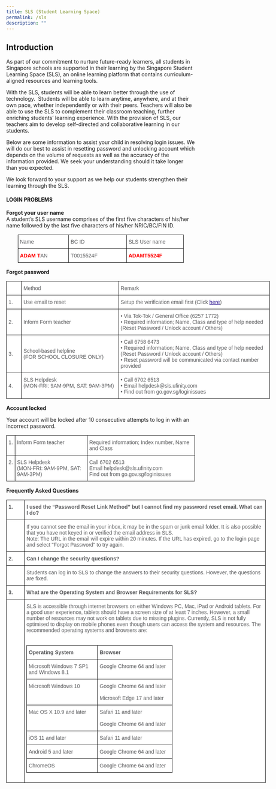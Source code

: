 ```yaml
---
title: SLS (Student Learning Space)
permalink: /sls
description: ""
---
```

## Introduction

As part of our commitment to nurture future-ready learners, all students in Singapore schools are supported in their learning by the Singapore Student Learning Space (SLS), an online learning platform that contains curriculum-aligned resources and learning tools.  


With the SLS, students will be able to learn better through the use of technology.  Students will be able to learn anytime, anywhere, and at their own pace, whether independently or with their peers. Teachers will also be able to use the SLS to complement their classroom teaching, further enriching students’ learning experience. With the provision of SLS, our teachers aim to develop self-directed and collaborative learning in our students. 

Below are some information to assist your child in resolving login issues. We will do our best to assist in resetting password and unlocking account which depends on the volume of requests as well as the accuracy of the information provided. We seek your understanding should it take longer than you expected.   


We look forward to your support as we help our students strengthen their learning through the SLS.


#### LOGIN PROBLEMS

**Forgot your user name**   
A student’s SLS username comprises of the first five characters of his/her name followed by the last five characters of his/her NRIC/BC/FIN ID.

<center>
<style type="text/css">
.tg  {border-collapse:collapse;border-spacing:0;}
.tg td{border-color:black;border-style:solid;border-width:1px;font-family:Arial, sans-serif;font-size:14px;
  overflow:hidden;padding:10px 5px;word-break:normal;}
.tg th{border-color:black;border-style:solid;border-width:1px;font-family:Arial, sans-serif;font-size:14px;
  font-weight:normal;overflow:hidden;padding:10px 5px;word-break:normal;}
.tg .tg-mzni{background-color:#FFF;color:#58595B;text-align:left;vertical-align:top}
.tg .tg-kwiv{background-color:#FFF;color:#F00;font-weight:bold;text-align:left;vertical-align:top}
</style>
<table class="tg" style="undefined;table-layout: fixed; width: 443px">
<colgroup>
<col style="width: 136px">
<col style="width: 155px">
<col style="width: 152px">
</colgroup>
<tbody>
  <tr>
    <td class="tg-mzni"><span style="font-weight:normal;color:#58595B">Name</span></td>
    <td class="tg-mzni"><span style="font-weight:normal;color:#58595B">BC ID</span></td>
    <td class="tg-mzni"><span style="font-weight:normal;color:#58595B">SLS User name</span></td>
  </tr>
  <tr>
    <td class="tg-kwiv">ADAM T<span style="font-weight:normal;color:#58595B">AN</span></td>
    <td class="tg-mzni"><span style="font-weight:normal;color:#58595B">T001</span>5524F</td>
    <td class="tg-kwiv">ADAMT5524F</td>
  </tr>
</tbody>
</table>
</center>

**Forgot password**

<style type="text/css">
.tg  {border-collapse:collapse;border-spacing:0;}
.tg td{border-color:black;border-style:solid;border-width:1px;font-family:Arial, sans-serif;font-size:14px;
  overflow:hidden;padding:10px 5px;word-break:normal;}
.tg th{border-color:black;border-style:solid;border-width:1px;font-family:Arial, sans-serif;font-size:14px;
  font-weight:normal;overflow:hidden;padding:10px 5px;word-break:normal;}
.tg .tg-mzni{background-color:#FFF;color:#58595B;text-align:left;vertical-align:top}
.tg .tg-vqji{background-color:#FFF;color:#58595B;text-align:left;vertical-align:middle}
</style>
<table class="tg" style="undefined;table-layout: fixed; width: 704px">
<colgroup>
<col style="width: 40px">
<col style="width: 260px">
<col style="width: 404px">
</colgroup>
<tbody>
  <tr>
    <td class="tg-mzni"><span style="font-weight:normal;color:#58595B"> </span></td>
    <td class="tg-mzni"><span style="font-weight:normal;color:#58595B">Method</span></td>
    <td class="tg-mzni"><span style="font-weight:normal;color:#58595B">Remark</span></td>
  </tr>
  <tr>
    <td class="tg-vqji"><span style="font-weight:normal;color:#58595B">  1.</span></td>
		<td class="tg-vqji"><span style="font-weight:normal;color:#58595B"> Use email to reset</span></td>
    <td class="tg-vqji"><span style="font-weight:normal;color:#58595B">Setup the verification email first (Click</span> <a href="/files/SLS%20Email%20Verificationdocx.pdf" target="_blank" rel="noopener noreferrer"><span style="font-weight:500;text-decoration:underline;color:#21088A">here</span></a><span style="font-weight:normal;color:#58595B">)</span><br></td>
  </tr>
  <tr>
    <td class="tg-vqji"><span style="font-weight:normal;color:#58595B">  2.</span></td>
    <td class="tg-vqji"><span style="font-weight:normal;color:#58595B"> Inform Form teacher</span></td>
    <td class="tg-mzni"><span style="font-style:normal">• </span><span style="background-color:initial">Via Tok-Tok / General Office (6257 1772)</span><br><span style="font-style:normal">• </span><span style="background-color:initial">Required information; Name, Class and type of help needed (Reset Password / Unlock account / Others)</span></td>
  </tr>
  <tr>
    <td class="tg-vqji"><span style="font-weight:normal;color:#58595B">  3.</span></td>
    <td class="tg-vqji"><span style="font-weight:normal;color:#58595B"> School-based helpline</span><br> (FOR SCHOOL CLOSURE ONLY)</td>
    <td class="tg-mzni"><span style="font-style:normal">• </span>Call 6758 6473<br><span style="font-style:normal">• </span><span style="background-color:initial">Required information; Name, Class and type of help needed (Reset Password / Unlock account / Others)</span><br><span style="font-style:normal">• </span>Reset password will be communicated via contact number provided</td>
  </tr>
  <tr>
    <td class="tg-vqji"><span style="font-weight:normal;color:#58595B">  4.</span></td>
    <td class="tg-mzni"><span style="font-weight:normal;color:#58595B"> SLS Helpdesk</span><br><span style="font-weight:normal;color:#58595B"> (MON-FRI: 9AM-9PM, </span><span style="background-color:initial">SAT: 9AM-3PM)</span></td>
    <td class="tg-mzni"><span style="font-style:normal">• </span>Call 6702 6513<br><span style="font-style:normal">• </span>Email helpdesk@sls.ufinity.com<br><span style="font-style:normal">• </span>Find out from go.gov.sg/loginissues</td>
  </tr>
</tbody>
</table>

**Account locked**

Your account will be locked after 10 consecutive attempts to log in with an incorrect password.

<style type="text/css">
.tg  {border-collapse:collapse;border-spacing:0;}
.tg td{border-color:black;border-style:solid;border-width:1px;font-family:Arial, sans-serif;font-size:14px;
  overflow:hidden;padding:10px 5px;word-break:normal;}
.tg th{border-color:black;border-style:solid;border-width:1px;font-family:Arial, sans-serif;font-size:14px;
  font-weight:normal;overflow:hidden;padding:10px 5px;word-break:normal;}
.tg .tg-mzni{background-color:#FFF;color:#58595B;text-align:left;vertical-align:top}
</style>
<table class="tg">
<tbody>
  <tr>
    <td class="tg-mzni"><span style="font-weight:normal;color:#58595B">1.</span></td>
    <td class="tg-mzni"><span style="font-weight:normal;color:#58595B">Inform Form teacher</span></td>
    <td class="tg-mzni">Required information; Index number, Name and Class</td>
  </tr>
  <tr>
    <td class="tg-mzni"><span style="font-weight:normal;color:#58595B">2.</span></td>
    <td class="tg-mzni"><span style="font-weight:normal;color:#58595B">SLS Helpdesk</span><br><span style="font-weight:normal;color:#58595B">(MON-FRI: 9AM-9PM, SAT: 9AM-3PM)</span></td>
    <td class="tg-mzni">Call 6702 6513<br>Email helpdesk@sls.ufinity.com<br>Find out from go.gov.sg/loginissues</td>
  </tr>
</tbody>
</table>

**Frequently Asked Questions**

<center>
<style type="text/css">
.tg  {border-collapse:collapse;border-spacing:0;}
.tg td{border-color:black;border-style:solid;border-width:1px;font-family:Arial, sans-serif;font-size:14px;
  overflow:hidden;padding:10px 5px;word-break:normal;}
.tg th{border-color:black;border-style:solid;border-width:1px;font-family:Arial, sans-serif;font-size:14px;
  font-weight:normal;overflow:hidden;padding:10px 5px;word-break:normal;}
.tg .tg-mzni{background-color:#FFF;color:#58595B;text-align:left;vertical-align:top}
.tg .tg-2r4h{background-color:#FFF;color:#58595B;font-weight:bold;text-align:left;vertical-align:top}
</style>
<table class="tg" style="undefined;table-layout: fixed; width: 693px">
<colgroup>
<col style="width: 48px">
<col style="width: 645px">
</colgroup>
<tbody>
  <tr>
    <td class="tg-2r4h">1.</td>
    <td class="tg-2r4h">I used the “Password Reset Link Method” but I cannot find my password reset email. What can I do?</td>
  </tr>
  <tr>
    <td class="tg-mzni"><span style="font-weight:normal;color:#58595B"> </span></td>
    <td class="tg-mzni"><span style="font-weight:normal;color:#58595B">If you cannot see the email in your inbox, it may be in the spam or junk email folder. It is also possible that you have not keyed in or verified the email address in SLS.</span><br><span style="font-weight:normal;color:#58595B">Note: The URL in the email will expire within 20 minutes. If the URL has expired, go to the login page and select "Forgot Password" to try again.</span></td>
  </tr>
  <tr>
    <td class="tg-2r4h">2.</td>
    <td class="tg-2r4h">Can I change the security questions?</td>
  </tr>
  <tr>
    <td class="tg-mzni"><span style="font-weight:normal;color:#58595B"> </span></td>
    <td class="tg-mzni"><span style="font-weight:normal;color:#58595B">Students can log in to SLS to change the answers to their security questions. However, the questions are fixed.</span></td>
  </tr>
  <tr>
    <td class="tg-2r4h">3.</td>
    <td class="tg-2r4h">What are the Operating System and Browser Requirements for SLS?</td>
  </tr>
  <tr>
    <td class="tg-mzni"><span style="font-weight:normal;color:#58595B"> </span></td>
    <td class="tg-mzni"><span style="font-weight:normal;color:#58595B">SLS is accessible through internet browsers on either Windows PC, Mac, iPad or Android tablets. For a good user experience, tablets should have a screen size of at least 7 inches. However, a small number of resources may not work on tablets due to missing plugins. Currently, SLS is not fully optimised to display on mobile phones even though users can access the system and resources. The recommended operating systems and browsers are: <br><br><style type="text/css">
.tg  {border-collapse:collapse;border-spacing:0;}
.tg td{border-color:black;border-style:solid;border-width:1px;font-family:Arial, sans-serif;font-size:14px;
  overflow:hidden;padding:10px 5px;word-break:normal;}
.tg th{border-color:black;border-style:solid;border-width:1px;font-family:Arial, sans-serif;font-size:14px;
  font-weight:normal;overflow:hidden;padding:10px 5px;word-break:normal;}
.tg .tg-mzni{background-color:#FFF;color:#58595B;text-align:left;vertical-align:top}
.tg .tg-2r4h{background-color:#FFF;color:#58595B;font-weight:bold;text-align:left;vertical-align:top}
</style>
<table class="tg" style="undefined;table-layout: fixed; width: 390px">
<colgroup>
<col style="width: 190px">
<col style="width: 200px">
</colgroup>
<tbody>
  <tr>
    <td class="tg-2r4h">Operating System</td>
    <td class="tg-2r4h">Browser</td>
  </tr>
  <tr>
    <td class="tg-mzni"><span style="font-weight:normal;color:#58595B">Microsoft Windows 7 SP1 and Windows 8.1</span></td>
    <td class="tg-mzni">Google Chrome 64 and later</td>
  </tr>
  <tr>
    <td class="tg-mzni"><span style="font-weight:normal;color:#58595B">Microsoft Windows 10</span></td>
    <td class="tg-mzni">Google Chrome 64 and later<br><br>Microsoft Edge 17 and later</td>
  </tr>
  <tr>
    <td class="tg-mzni"><span style="font-weight:normal;color:#58595B">Mac OS X 10.9 and later</span></td>
    <td class="tg-mzni">Safari 11 and later<br><br>Google Chrome 64 and later</td>
  </tr>
  <tr>
    <td class="tg-mzni"><span style="font-weight:normal;color:#58595B">iOS 11 and later</span></td>
    <td class="tg-mzni">Safari 11 and later</td>
  </tr>
  <tr>
    <td class="tg-mzni"><span style="font-weight:normal;color:#58595B">Android 5 and later</span></td>
    <td class="tg-mzni">Google Chrome 64 and later</td>
  </tr>
  <tr>
    <td class="tg-mzni"><span style="font-weight:normal;color:#58595B">ChromeOS</span></td>
    <td class="tg-mzni">Google Chrome 64 and later</td>
  </tr>
</tbody>
</table></span></td>
  </tr>
</tbody>
</table>
</center>